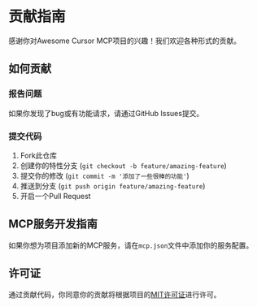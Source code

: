 # 贡献指南

感谢你对Awesome Cursor MCP项目的兴趣！我们欢迎各种形式的贡献。

## 如何贡献

### 报告问题

如果你发现了bug或有功能请求，请通过GitHub Issues提交。

### 提交代码

1. Fork此仓库
2. 创建你的特性分支 (`git checkout -b feature/amazing-feature`)
3. 提交你的修改 (`git commit -m '添加了一些很棒的功能'`)
4. 推送到分支 (`git push origin feature/amazing-feature`)
5. 开启一个Pull Request

## MCP服务开发指南

如果你想为项目添加新的MCP服务，请在`mcp.json`文件中添加你的服务配置。

## 许可证

通过贡献代码，你同意你的贡献将根据项目的[MIT许可证](LICENSE)进行许可。 